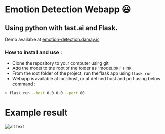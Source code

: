 # Emotion Detection Webapp 😃

## Using python with fast.ai and Flask.
Demo available at [emotion-detection.damay.io](http://emotion-detection.damay.io)

### How to install and use :

- Clone the repository to your computer using git
- Add the model to the root of the folder as "model.pkl" (link)
- From the root folder of the project, run the flask app using `flask run`
- Webapp is available at localhost, or at defined host and port using below command :  
```bash
> flask run --host 0.0.0.0 --port 80
```

# Example result 
![alt text](https://i.ibb.co/42qfh3m/demo.png)
